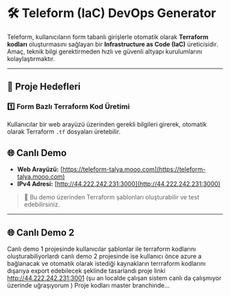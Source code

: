 # 🛠️ Teleform (IaC) DevOps Generator

Teleform, kullanıcıların form tabanlı girişlerle otomatik olarak **Terraform kodları** oluşturmasını sağlayan bir **Infrastructure as Code (IaC)** üreticisidir. Amaç, teknik bilgi gerektirmeden hızlı ve güvenli altyapı kurulumlarını kolaylaştırmaktır.

---

## 🎯 Proje Hedefleri

### 1️⃣ Form Bazlı Terraform Kod Üretimi
Kullanıcılar bir web arayüzü üzerinden gerekli bilgileri girerek, otomatik olarak Terraform `.tf` dosyaları üretebilir.



## 🌐 Canlı Demo

- **Web Arayüzü:** [https://teleform-talya.mooo.com](https://teleform-talya.mooo.com)
- **IPv4 Adresi:** [http://44.222.242.231:3000](http://44.222.242.231:3000)

> 🚀 Bu demo üzerinden Terraform şablonları oluşturabilir ve test edebilirsiniz.

---
## 🌐 Canlı Demo 2
Canlı demo 1 projesinde kullanıcılar  şablonlar ile terraform kodlarını oluşturabiliyorlardı canlı demo 2 projesinde ise kullanıcı önce azure a bağlanacak ve otomatik olarak istediği kaynakların terrraform kodlarını dışarıya export edebilecek şeklinde tasarlandı 
proje linki  http://44.222.242.231:3001 (şu an localde çalışan sistem canlı da çalışmıyor üzerinde uğraşıyorum )
Proje kodları master branchinde...



